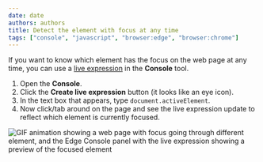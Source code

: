 ```yaml
---
date: date
authors: authors
title: Detect the element with focus at any time
tags: ["console", "javascript", "browser:edge", "browser:chrome"]
---
```

If you want to know which element has the focus on the web page at any time, you can use a [live expression](/tips/en/live-expressions) in the **Console** tool.

1. Open the **Console**.
1. Click the **Create live expression** button (it looks like an eye icon).
1. In the text box that appears, type `document.activeElement`.
1. Now click/tab around on the page and see the live expression update to reflect which element is currently focused.

![GIF animation showing a web page with focus going through different element, and the Edge Console panel with the live expression showing a preview of the focused element](/assets/img/track-focused-element.gif)
